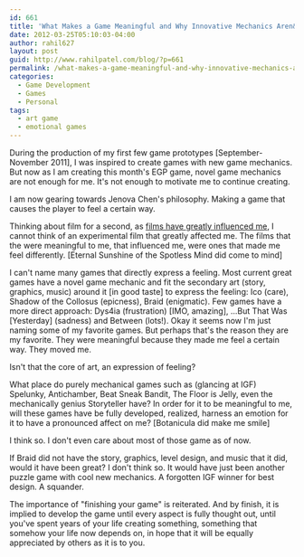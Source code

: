 ```yaml
---
id: 661
title: 'What Makes a Game Meaningful and Why Innovative Mechanics Aren&#8217;t Enough'
date: 2012-03-25T05:10:03-04:00
author: rahil627
layout: post
guid: http://www.rahilpatel.com/blog/?p=661
permalink: /what-makes-a-game-meaningful-and-why-innovative-mechanics-arent-enough/
categories:
  - Game Development
  - Games
  - Personal
tags:
  - art game
  - emotional games
---
```

During the production of my first few game prototypes [September-November 2011], I was inspired to create games with new game mechanics. But now as I am creating this month's EGP game, novel game mechanics are not enough for me. It's not enough to motivate me to continue creating.

I am now gearing towards Jenova Chen's philosophy. Making a game that causes the player to feel a certain way.

Thinking about film for a second, as <a href="http://www.rahilpatel.com/blog/inspired-by-films-and-everything-else">films have greatly influenced me</a>, I cannot think of an experimental film that greatly affected me. The films that the were meaningful to me, that influenced me, were ones that made me feel differently. [Eternal Sunshine of the Spotless Mind did come to mind]

I can't name many games that directly express a feeling. Most current great games have a novel game mechanic and fit the secondary art (story, graphics, music) around it [in good taste] to express the feeling: Ico (care), Shadow of the Collosus (epicness), Braid (enigmatic). Few games have a more direct approach: Dys4ia (frustration) [IMO, amazing], ...But That Was [Yesterday] (sadness) and Between (lots!). Okay it seems now I'm just naming some of my favorite games. But perhaps that's the reason they are my favorite. They were meaningful because they made me feel a certain way. They moved me.

Isn't that the core of art, an expression of feeling?

What place do purely mechanical games such as (glancing at IGF) Spelunky, Antichamber, Beat Sneak Bandit, The Floor is Jelly, even the mechanically genius Storyteller have? In order for it to be meaningful to me, will these games have be fully developed, realized, harness an emotion for it to have a pronounced affect on me? [Botanicula did make me smile]

I think so. I don't even care about most of those game as of now.

If Braid did not have the story, graphics, level design, and music that it did, would it have been great? I don't think so. It would have just been another puzzle game with cool new mechanics. A forgotten IGF winner for best design. A squander.

The importance of "finishing your game" is reiterated. And by finish, it is implied to develop the game until every aspect is fully thought out, until you've spent years of your life creating something, something that somehow your life now depends on, in hope that it will be equally appreciated by others as it is to you.